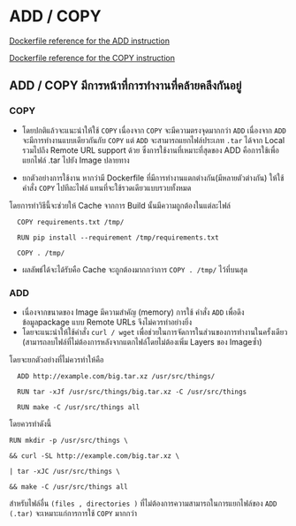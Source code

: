 # ADD / COPY

[Dockerfile reference for the ADD instruction](https://docs.docker.com/engine/reference/builder/#add)

[Dockerfile reference for the COPY instruction](https://docs.docker.com/engine/reference/builder/#copy)

## ADD / COPY มีการหน้าที่การทำงานที่คล้ายคลึงกันอยู่ 

### COPY

- โดยปกติแล้วจะแนะนำให้ใช้ `COPY` เนื่องจาก `COPY` จะมีความตรงจุดมากกว่า `ADD`
เนื่องจาก `ADD` จะมีการทำงานแบบเดียวกันกับ `COPY` แต่ `ADD` จะสามารถแยกไฟล์ประเภท `.tar`
ได้จาก Local รวมไปถึง Remote URL support ด้วย 
ซึ่งการใช้งานที่เหมาะที่สุดของ ADD คือการใช้เพื่อแยกไฟล์ .tar ไปยัง Image ปลายทาง

* ยกตัวอย่างการใช้งาน
หากว่ามี Dockerfile ที่มีการทำงานแตกต่างกัน(มีหลายตัวต่างกัน)
ให้ใช้คำสั่ง `COPY` ไปทีละไฟล์ แทนที่จะใช้รวดเดียวแบบรวบทั้งหมด 

โดยการทำวิธีนี้จะช่วยให้ Cache จากการ Build นั้นมีความถูกต้องในแต่ละไฟล์ 

      COPY requirements.txt /tmp/

      RUN pip install --requirement /tmp/requirements.txt
  
      COPY . /tmp/

- ผลลัพธ์ได้จะได้รับคือ Cache จะถูกต้องมากกว่าการ `COPY . /tmp/` ไว้ที่บนสุด

### ADD 
- เนื่องจากขนาดของ Image มีความสำคัญ (memory) การใช้ คำสั่ง `ADD` เพื่อดึงข้อมูลpackage แบบ Remote URLs จึงไม่ควรทำอย่างยิ่ง
- โดยจะแนะนำให้ใช้คำสั่ง `curl / wget` เพื่อช่วยในการจัดการในส่วนของการทำงานในครั้งเดียว
(สามารถลบไฟล์ที่ไม่ต้องการหลังจากแตกไฟล์โดยไม่ต้องเพิ่ม Layers ของ Imageซ้ำ)


โดยจะยกตัวอย่างที่ไม่ควรทำให้คือ

      ADD http://example.com/big.tar.xz /usr/src/things/

      RUN tar -xJf /usr/src/things/big.tar.xz -C /usr/src/things

      RUN make -C /usr/src/things all

โดยควรทำดังนี้

    RUN mkdir -p /usr/src/things \

    && curl -SL http://example.com/big.tar.xz \
    
    | tar -xJC /usr/src/things \
    
    && make -C /usr/src/things all
    
สำหรับไฟล์อื่น `(files , directories )` ที่ไม่ต้องการความสามารถในการแยกไฟล์ของ `ADD (.tar)` จะเหมาะแก่การการใช้ `COPY` มากกว่า 
